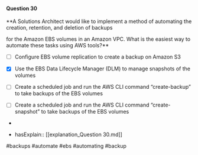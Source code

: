 #### Question  30


**A Solutions Architect would like to implement a method of automating the creation, retention, and deletion of backups

for the Amazon EBS volumes in an Amazon VPC. What is the easiest way to automate these tasks using AWS tools?**


- [ ] Configure EBS volume replication to create a backup on Amazon S3


- [x] Use the EBS Data Lifecycle Manager (DLM) to manage snapshots of the volumes


- [ ] Create a scheduled job and run the AWS CLI command “create-backup” to take backups of the EBS volumes


- [ ] Create a scheduled job and run the AWS CLI command “create-snapshot” to take backups of the EBS volumes


*

- hasExplain:: [[explanation_Question  30.md]]

#backups #automate #ebs #automating #backup 